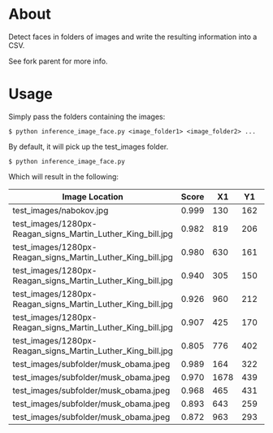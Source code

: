 # About
Detect faces in folders of images and write the resulting information into a CSV.

See fork parent for more info.

# Usage

Simply pass the folders containing the images:

    $ python inference_image_face.py <image_folder1> <image_folder2> ...

By default, it will pick up the test_images folder.

    $ python inference_image_face.py

Which will result in the following:

| Image Location  | Score | X1  | Y1 | X2  | Y2 |
| --------------------------------------------------------- | --- | --- | --- | --- | --- |
|test_images/nabokov.jpg                                    |0.999|  130|  162|  318|  387|
|test_images/1280px-Reagan_signs_Martin_Luther_King_bill.jpg|0.982|  819|  206|  892|  292|
|test_images/1280px-Reagan_signs_Martin_Luther_King_bill.jpg|0.980|  630|  161|  700|  263|
|test_images/1280px-Reagan_signs_Martin_Luther_King_bill.jpg|0.940|  305|  150|  388|  268|
|test_images/1280px-Reagan_signs_Martin_Luther_King_bill.jpg|0.926|  960|  212| 1036|  315|
|test_images/1280px-Reagan_signs_Martin_Luther_King_bill.jpg|0.907|  425|  170|  501|  278|
|test_images/1280px-Reagan_signs_Martin_Luther_King_bill.jpg|0.805|  776|  402|  877|  526|
|test_images/subfolder/musk_obama.jpeg                      |0.989|  164|  322|  232|  413|
|test_images/subfolder/musk_obama.jpeg                      |0.970| 1678|  439| 1736|  503|
|test_images/subfolder/musk_obama.jpeg                      |0.968|  465|  431|  517|  495|
|test_images/subfolder/musk_obama.jpeg                      |0.893|  643|  259|  718|  350|
|test_images/subfolder/musk_obama.jpeg                      |0.872|  963|  293| 1033|  378|
